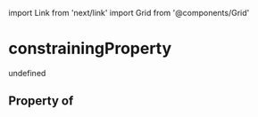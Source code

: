 import Link from 'next/link'
import Grid from '@components/Grid'

# constrainingProperty

undefined

## Property of



